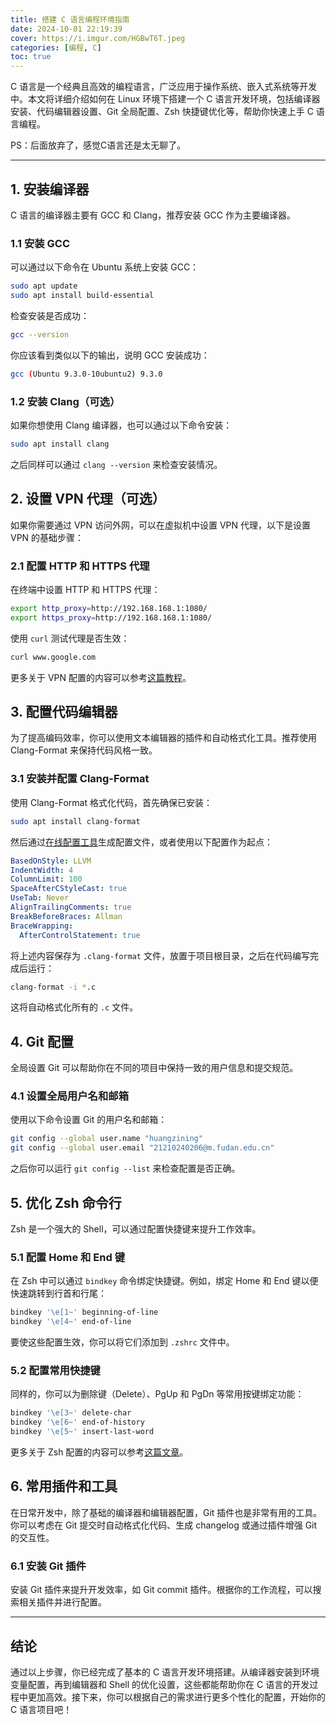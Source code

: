 ```yaml
---
title: 搭建 C 语言编程环境指南
date: 2024-10-01 22:19:39
cover: https://i.imgur.com/HGBwT6T.jpeg
categories: [编程, C]
toc: true
---
```


C 语言是一个经典且高效的编程语言，广泛应用于操作系统、嵌入式系统等开发中。本文将详细介绍如何在 Linux 环境下搭建一个 C 语言开发环境，包括编译器安装、代码编辑器设置、Git 全局配置、Zsh 快捷键优化等，帮助你快速上手 C 语言编程。

PS：后面放弃了，感觉C语言还是太无聊了。

<!--more-->

---

## 1. 安装编译器

C 语言的编译器主要有 GCC 和 Clang，推荐安装 GCC 作为主要编译器。

### 1.1 安装 GCC

可以通过以下命令在 Ubuntu 系统上安装 GCC：

```bash
sudo apt update
sudo apt install build-essential
```

检查安装是否成功：

```bash
gcc --version
```

你应该看到类似以下的输出，说明 GCC 安装成功：

```bash
gcc (Ubuntu 9.3.0-10ubuntu2) 9.3.0
```

### 1.2 安装 Clang（可选）

如果你想使用 Clang 编译器，也可以通过以下命令安装：

```bash
sudo apt install clang
```

之后同样可以通过 `clang --version` 来检查安装情况。

## 2. 设置 VPN 代理（可选）

如果你需要通过 VPN 访问外网，可以在虚拟机中设置 VPN 代理，以下是设置 VPN 的基础步骤：

### 2.1 配置 HTTP 和 HTTPS 代理

在终端中设置 HTTP 和 HTTPS 代理：

```bash
export http_proxy=http://192.168.168.1:1080/
export https_proxy=http://192.168.168.1:1080/
```

使用 `curl` 测试代理是否生效：

```bash
curl www.google.com
```

更多关于 VPN 配置的内容可以参考[这篇教程](https://miaochenlu.github.io/2020/08/21/UbuntuNet/)。

## 3. 配置代码编辑器

为了提高编码效率，你可以使用文本编辑器的插件和自动格式化工具。推荐使用 Clang-Format 来保持代码风格一致。

### 3.1 安装并配置 Clang-Format

使用 Clang-Format 格式化代码，首先确保已安装：

```bash
sudo apt install clang-format
```

然后通过[在线配置工具](https://zed0.co.uk/clang-format-configurator/)生成配置文件，或者使用以下配置作为起点：

```yaml
BasedOnStyle: LLVM
IndentWidth: 4
ColumnLimit: 100
SpaceAfterCStyleCast: true
UseTab: Never
AlignTrailingComments: true
BreakBeforeBraces: Allman
BraceWrapping:
  AfterControlStatement: true
```

将上述内容保存为 `.clang-format` 文件，放置于项目根目录，之后在代码编写完成后运行：

```bash
clang-format -i *.c
```

这将自动格式化所有的 `.c` 文件。

## 4. Git 配置

全局设置 Git 可以帮助你在不同的项目中保持一致的用户信息和提交规范。

### 4.1 设置全局用户名和邮箱

使用以下命令设置 Git 的用户名和邮箱：

```bash
git config --global user.name "huangzining"
git config --global user.email "21210240206@m.fudan.edu.cn"
```

之后你可以运行 `git config --list` 来检查配置是否正确。

## 5. 优化 Zsh 命令行

Zsh 是一个强大的 Shell，可以通过配置快捷键来提升工作效率。

### 5.1 配置 Home 和 End 键

在 Zsh 中可以通过 `bindkey` 命令绑定快捷键。例如，绑定 Home 和 End 键以便快速跳转到行首和行尾：

```bash
bindkey '\e[1~' beginning-of-line
bindkey '\e[4~' end-of-line
```

要使这些配置生效，你可以将它们添加到 `.zshrc` 文件中。

### 5.2 配置常用快捷键

同样的，你可以为删除键（Delete）、PgUp 和 PgDn 等常用按键绑定功能：

```bash
bindkey '\e[3~' delete-char
bindkey '\e[6~' end-of-history
bindkey '\e[5~' insert-last-word
```

更多关于 Zsh 配置的内容可以参考[这篇文章](https://blog.csdn.net/gatieme/article/details/104170950)。

## 6. 常用插件和工具

在日常开发中，除了基础的编译器和编辑器配置，Git 插件也是非常有用的工具。你可以考虑在 Git 提交时自动格式化代码、生成 changelog 或通过插件增强 Git 的交互性。

### 6.1 安装 Git 插件

安装 Git 插件来提升开发效率，如 Git commit 插件。根据你的工作流程，可以搜索相关插件并进行配置。

---

## 结论

通过以上步骤，你已经完成了基本的 C 语言开发环境搭建。从编译器安装到环境变量配置，再到编辑器和 Shell 的优化设置，这些都能帮助你在 C 语言的开发过程中更加高效。接下来，你可以根据自己的需求进行更多个性化的配置，开始你的 C 语言项目吧！
